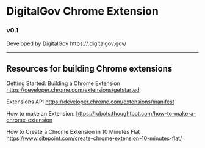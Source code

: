 
# DigitalGov Chrome Extension
### v0.1

Developed by DigitalGov https://.digitalgov.gov/

---

## Resources for building Chrome extensions

Getting Started: Building a Chrome Extension
https://developer.chrome.com/extensions/getstarted

Extensions API
https://developer.chrome.com/extensions/manifest

How to make an Extension:
https://robots.thoughtbot.com/how-to-make-a-chrome-extension

How to Create a Chrome Extension in 10 Minutes Flat
https://www.sitepoint.com/create-chrome-extension-10-minutes-flat/
